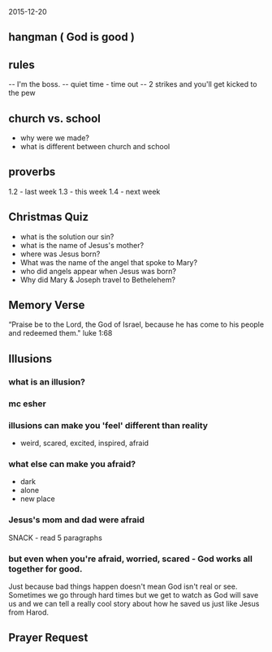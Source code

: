 
2015-12-20

## hangman ( God is good )

## rules
-- I'm the boss.
-- quiet time - time out
-- 2 strikes and you'll get kicked to the pew

## church vs. school
- why were we made?
- what is different between church and school

## proverbs
1.2 - last week
1.3 - this week
1.4 - next week

## Christmas Quiz
- what is the solution our sin?
- what is the name of Jesus's mother?
- where was Jesus born?
- What was the name of the angel that spoke to Mary?
- who did angels appear when Jesus was born?
- Why did Mary & Joseph travel to Bethelehem?

## Memory Verse
“Praise be to the Lord, the God of Israel, because he has come to his people and redeemed them."
luke 1:68

## Illusions

### what is an illusion?

### mc esher

### illusions can make you 'feel' different than reality 
- weird, scared, excited, inspired, afraid

### what else can make you afraid?
- dark
- alone
- new place

### Jesus's mom and dad were afraid

SNACK - read 5 paragraphs

### but even when you're afraid, worried, scared - God works all together for good.

Just because bad things happen doesn't mean God isn't real or see. Sometimes we go through hard times but we get to watch as God will save us and we can tell a really cool story about how he saved us just like Jesus from Harod.

## Prayer Request
